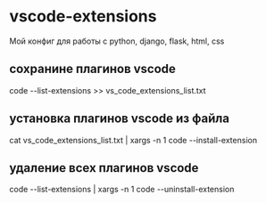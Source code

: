 # vscode-extensions

Мой конфиг для работы с python, django, flask, html, css

## сохранине плагинов vscode

code --list-extensions >> vs_code_extensions_list.txt

## установка плагинов vscode из файла

cat vs_code_extensions_list.txt | xargs -n 1 code --install-extension

## удаление всех плагинов vscode

code --list-extensions | xargs -n 1 code --uninstall-extension
